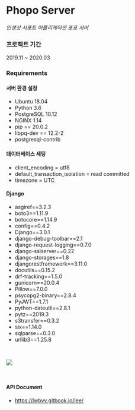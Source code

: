 # Phopo Server

*인생샷 서포트 어플리케이션 포포 서버*


### 프로젝트 기간
2019.11 ~ 2020.03

### Requirements

#### 서버 환경 설정
+ Ubuntu 18.04
+ Python 3.6
+ PostgreSQL 10.12
+ NGINX 1.14
+ pip == 20.0.2
+ libpq-dev == 12.2-2
+ postgresql-contrib

#### 데이터베이스 세팅
+ client_encoding = utf8
+ default_transaction_isolation = read committed
+ timezone = UTC

#### Django
+ asgiref==3.2.3
+ boto3==1.11.9
+ botocore==1.14.9
+ config==0.4.2
+ Django==3.0.1
+ django-debug-toolbar==2.1
+ django-request-logging==0.7.0
+ django-sslserver==0.22
+ django-storages==1.8
+ djangorestframework==3.11.0
+ docutils==0.15.2
+ drf-tracking==1.5.0
+ gunicorn==20.0.4
+ Pillow==7.0.0
+ psycopg2-binary==2.8.4
+ PyJWT==1.7.1
+ python-dateutil==2.8.1
+ pytz==2019.3
+ s3transfer==0.3.2
+ six==1.14.0
+ sqlparse==0.3.0
+ urllib3==1.25.8

<br>

<p>
<a href="https://play.google.com/store/apps/details?id=com.avon.spott"><img src="https://lh3.googleusercontent.com/cjsqrWQKJQp9RFO7-hJ9AfpKzbUb_Y84vXfjlP0iRHBvladwAfXih984olktDhPnFqyZ0nu9A5jvFwOEQPXzv7hr3ce3QVsLN8kQ2Ao=s0"></a>
</p>

<br>

#### API Document
+ https://lwbvv.gitbook.io/lee/
